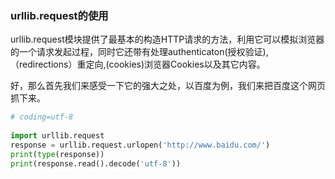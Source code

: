 ### urllib.request的使用

urllib.request模块提供了最基本的构造HTTP请求的方法，利用它可以模拟浏览器的一个请求发起过程，同时它还带有处理authenticaton(授权验证),（redirections）重定向,(cookies)浏览器Cookies以及其它内容。

好，那么首先我们来感受一下它的强大之处，以百度为例，我们来把百度这个网页抓下来。


```python
# coding=utf-8
​
import urllib.request
response = urllib.request.urlopen('http://www.baidu.com/')
print(type(response))
print(response.read().decode('utf-8'))
```
